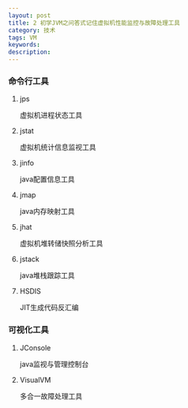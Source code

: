 ```yaml
---
layout: post
title: 2 初学JVM之问答式记住虚拟机性能监控与故障处理工具
category: 技术
tags: VM
keywords: 
description:  
---
```



### 命令行工具

1. jps

    虚拟机进程状态工具

2. jstat 

    虚拟机统计信息监视工具

3. jinfo

    java配置信息工具

4. jmap

    java内存映射工具

5. jhat

    虚拟机堆转储快照分析工具

6. jstack

    java堆栈跟踪工具

7. HSDIS

    JIT生成代码反汇编

### 可视化工具

1. JConsole

    java监视与管理控制台

2. VisualVM

    多合一故障处理工具